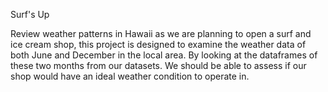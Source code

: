 Surf's Up



Review weather patterns in Hawaii as we are planning to open a surf and ice cream shop, this project is designed to examine the weather data of both June and December in the local area. By looking at the dataframes of these two months from our datasets. We should be able to assess if our shop would have an ideal weather condition to operate in.
